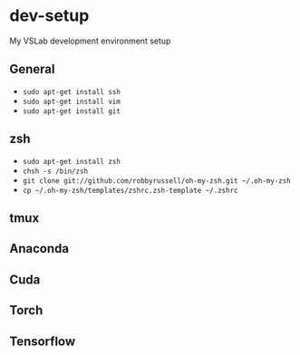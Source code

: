 # dev-setup
My VSLab development environment setup

## General
- `sudo apt-get install ssh`
- `sudo apt-get install vim`
- `sudo apt-get install git`

## zsh

- `sudo apt-get install zsh`
- `chsh -s /bin/zsh`
- `git clone git://github.com/robbyrussell/oh-my-zsh.git ~/.oh-my-zsh`
- `cp ~/.oh-my-zsh/templates/zshrc.zsh-template ~/.zshrc`

## tmux


## Anaconda


## Cuda


## Torch

## Tensorflow
